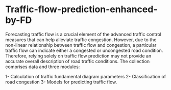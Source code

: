 # Traffic-flow-prediction-enhanced-by-FD
Forecasting traffic flow is a crucial element of the advanced traffic control measures that can help alleviate traffic congestion. However, due to the non-linear relationship between traffic flow and congestion, a particular traffic flow can indicate either a congested or uncongested road condition. Therefore, relying solely on traffic flow prediction may not provide an accurate overall description of road traffic conditions. The collection comprises data and three modules:

1- Calculation of traffic fundamental diagram parameters
2- Classification of road congestion
3- Models for predicting traffic flow.
